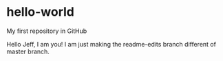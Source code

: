 # hello-world
My first repository in GitHub

Hello Jeff, I am you!
I am just making the readme-edits branch different of master branch.
